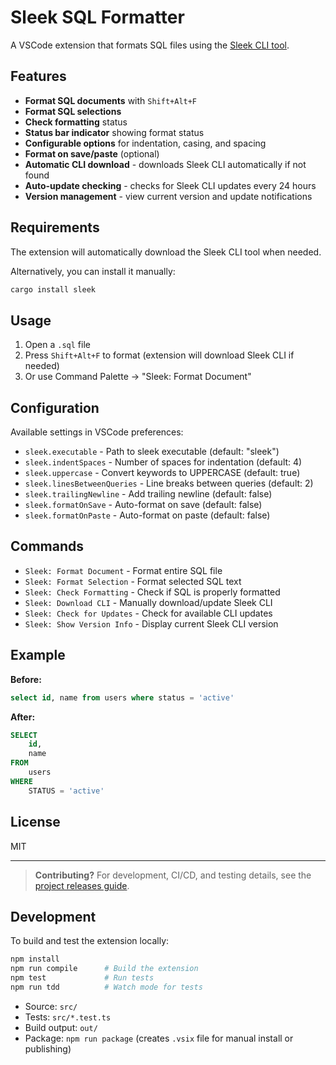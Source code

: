 # Sleek SQL Formatter

A VSCode extension that formats SQL files using the [Sleek CLI tool](https://github.com/nrempel/sleek).

## Features

- **Format SQL documents** with `Shift+Alt+F`
- **Format SQL selections**
- **Check formatting** status
- **Status bar indicator** showing format status
- **Configurable options** for indentation, casing, and spacing
- **Format on save/paste** (optional)
- **Automatic CLI download** - downloads Sleek CLI automatically if not found
- **Auto-update checking** - checks for Sleek CLI updates every 24 hours
- **Version management** - view current version and update notifications

## Requirements

The extension will automatically download the Sleek CLI tool when needed.

Alternatively, you can install it manually:

```bash
cargo install sleek
```

## Usage

1. Open a `.sql` file
2. Press `Shift+Alt+F` to format (extension will download Sleek CLI if needed)
3. Or use Command Palette → "Sleek: Format Document"

## Configuration

Available settings in VSCode preferences:

- `sleek.executable` - Path to sleek executable (default: "sleek")
- `sleek.indentSpaces` - Number of spaces for indentation (default: 4)
- `sleek.uppercase` - Convert keywords to UPPERCASE (default: true)
- `sleek.linesBetweenQueries` - Line breaks between queries (default: 2)
- `sleek.trailingNewline` - Add trailing newline (default: false)
- `sleek.formatOnSave` - Auto-format on save (default: false)
- `sleek.formatOnPaste` - Auto-format on paste (default: false)

## Commands

- `Sleek: Format Document` - Format entire SQL file
- `Sleek: Format Selection` - Format selected SQL text
- `Sleek: Check Formatting` - Check if SQL is properly formatted
- `Sleek: Download CLI` - Manually download/update Sleek CLI
- `Sleek: Check for Updates` - Check for available CLI updates
- `Sleek: Show Version Info` - Display current Sleek CLI version

## Example

**Before:**

```sql
select id, name from users where status = 'active'
```

**After:**

```sql
SELECT
    id,
    name
FROM
    users
WHERE
    STATUS = 'active'
```

## License

MIT

---

> **Contributing?**
> For development, CI/CD, and testing details, see the [project releases guide](../RELEASES.md).

## Development

To build and test the extension locally:

```sh
npm install
npm run compile      # Build the extension
npm test             # Run tests
npm run tdd          # Watch mode for tests
```

- Source: `src/`
- Tests:  `src/*.test.ts`
- Build output: `out/`
- Package: `npm run package` (creates `.vsix` file for manual install or publishing)
